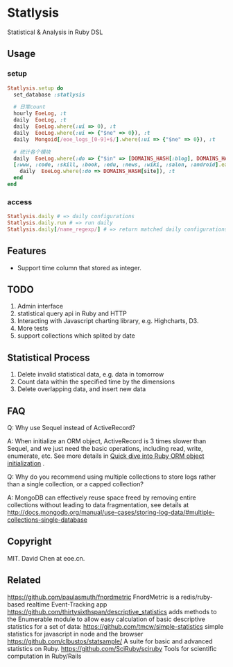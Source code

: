 Statlysis
===============================================
Statistical & Analysis in Ruby DSL

Usage
-----------------------------------------------
### setup

```ruby
Statlysis.setup do
  set_database :statlysis

  # 日常count
  hourly EoeLog, :t
  daily  EoeLog, :t
  daily  EoeLog.where(:ui => 0), :t
  daily  EoeLog.where(:ui => {"$ne" => 0}), :t
  daily  Mongoid[/eoe_logs_[0-9]+$/].where(:ui => {"$ne" => 0}), :t

  # 统计各个模块
  daily  EoeLog.where(:do => {"$in" => [DOMAINS_HASH[:blog], DOMAINS_HASH[:my]]}), :t
  [:www, :code, :skill, :book, :edu, :news, :wiki, :salon, :android].each do |site|
    daily  EoeLog.where(:do => DOMAINS_HASH[site]), :t
  end
end
```

### access

```ruby
Statlysis.daily # => daily configurations
Statlysis.daily.run # => run daily
Statlysis.daily[/name_regexp/] # => return matched daily configurations
```

Features
-----------------------------------------------
* Support time column that stored as integer.

TODO
-----------------------------------------------
1. Admin interface
2. statistical query api in Ruby and HTTP
3. Interacting with Javascript charting library, e.g. Highcharts, D3.
5. More tests
6. support collections which splited by date


Statistical Process
-----------------------------------------------
1. Delete invalid statistical data, e.g. data in tomorrow
2. Count data within the specified time by the dimensions
3. Delete overlapping data, and insert new data


FAQ
-----------------------------------------------
Q: Why use Sequel instead of ActiveRecord?

A: When initialize an ORM object, ActiveRecord is 3 times slower than Sequel, and we just need the basic operations, including read, write, enumerate, etc. See more details in [Quick dive into Ruby ORM object initialization](http://merbist.com/2012/02/23/quick-dive-into-ruby-orm-object-initialization/) .


Q: Why do you recommend using multiple collections to store logs rather than a single collection, or a capped collection?

A: MongoDB can effectively reuse space freed by removing entire collections without leading to data fragmentation, see details at http://docs.mongodb.org/manual/use-cases/storing-log-data/#multiple-collections-single-database


Copyright
-----------------------------------------------
MIT. David Chen at eoe.cn.


Related
-----------------------------------------------
https://github.com/paulasmuth/fnordmetric FnordMetric is a redis/ruby-based realtime Event-Tracking app
https://github.com/thirtysixthspan/descriptive_statistics adds methods to the Enumerable module to allow easy calculation of basic descriptive statistics for a set of data:
https://github.com/tmcw/simple-statistics simple statistics for javascript in node and the browser
https://github.com/clbustos/statsample/  A suite for basic and advanced statistics on Ruby. 
https://github.com/SciRuby/sciruby Tools for scientific computation in Ruby/Rails
